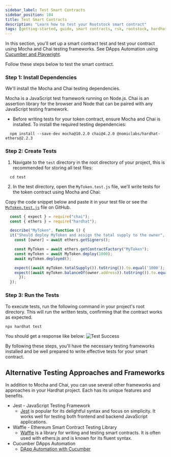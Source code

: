 ```yaml
---
sidebar_label: Test Smart Contracts
sidebar_position: 104
title: Test Smart Contracts
description: "Learn how to test your Rootstock smart contract"
tags: [getting-started, guide, smart contracts, rsk, rootstock, hardhat, blockchain]
---
```


In this section, you'll set up a smart contract test and test your contract using Mocha and Chai testing frameworks. See DApps Automation using [Cucumber and Playwright](/developers/quickstart/dapp-automation-cucumber/).

Follow these steps below to test the smart contract.

### Step 1: Install Dependencies

We'll install the Mocha and Chai testing dependencies.

Mocha is a JavaScript test framework running on Node.js. Chai is an assertion library for the browser and Node that can be paired with any JavaScript testing framework.

- Before writing tests for your token contract, ensure Mocha and Chai is installed. To install the required testing dependencies:

```shell
  npm install --save-dev mocha@10.2.0 chai@4.2.0 @nomiclabs/hardhat-ethers@2.2.3
```

### Step 2: Create Tests

1. Navigate to the `test` directory in the root directory of your project, this is recommended for storing all test files:

```shell
  cd test
```

2. In the test directory, open the `MyToken.test.js` file, we'll write tests for the token contract using Mocha and Chai:

Copy the code snippet below and paste it in your test file or see the [`MyToken.test.js`](https://raw.githubusercontent.com/rsksmart/rootstock-quick-start-guide/feat/complete/test/MyToken.test.js) file on GitHub.
        
```js
  const { expect } = require("chai");
  const { ethers } = require("hardhat");

  describe("MyToken", function () {
  it("Should deploy MyToken and assign the total supply to the owner", async function () {
    const [owner] = await ethers.getSigners();

    const MyToken = await ethers.getContractFactory("MyToken");
    const myToken = await MyToken.deploy(1000);
    await myToken.deployed();

    expect((await myToken.totalSupply()).toString()).to.equal('1000');
    expect((await myToken.balanceOf(owner.address)).toString()).to.equal('1000');
      });
  });
```

### Step 3: Run the Tests

To execute tests, run the following command in your project's root directory. This will run the written tests, confirming that the contract works as expected.

```shell
npx hardhat test
```

You should get a response like below:
![Test Success](/img/guides/quickstart/hardhat/test-success.png)

By following these steps, you'll have the necessary testing frameworks installed and be well prepared to write effective tests for your smart contract.

## Alternative Testing Approaches and Frameworks

In addition to Mocha and Chai, you can use several other frameworks and approaches in your Hardhat project. Each has its unique features and benefits.

- Jest - JavaScript Testing Framework
  - [Jest](https://jestjs.io/) is popular for its delightful syntax and focus on simplicity. It works well for testing both frontend and backend JavaScript applications.
- Waffle - Ethereum Smart Contract Testing Library
  - [Waffle](https://getwaffle.io/) is a library for writing and testing smart contracts. It is often used with ethers.js and is known for its fluent syntax.
- Cucumber DApps Automation
  - [DApp Automation with Cucumber](/developers/quickstart/dapp-automation-cucumber/)